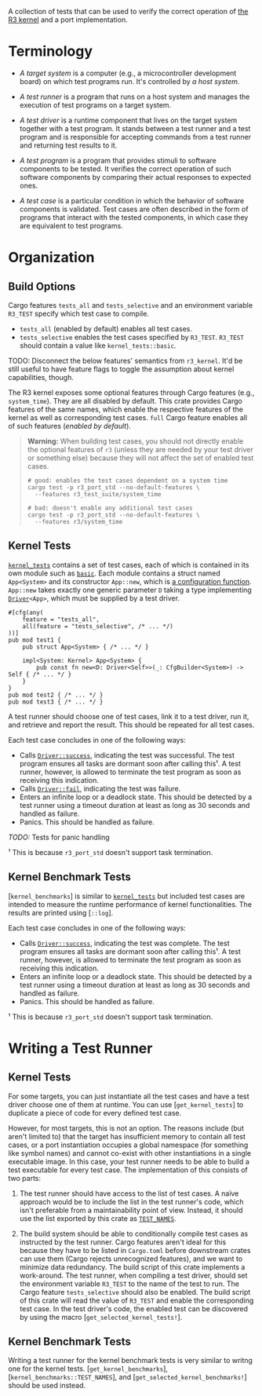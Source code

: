 A collection of tests that can be used to verify the correct operation of [the R3 kernel][] and a port implementation.

<div class="distractor"><a style="background-image: url(https://derpicdn.net/img/2014/4/5/593273/medium.png); padding-bottom: 66.66%" href="http://derpibooru.org/593273" title="She passed!"></a></div>

[the R3 kernel]: r3_kernel

# Terminology

 - *A target system* is a computer (e.g., a microcontroller development board) on which test programs run. It's controlled by *a host system*.

 - *A test runner* is a program that runs on a host system and manages the execution of test programs on a target system.

 - *A test driver* is a runtime component that lives on the target system together with a test program. It stands between a test runner and a test program and is responsible for accepting commands from a test runner and returning test results to it.

 - *A test program* is a program that provides stimuli to software components to be tested. It verifies the correct operation of such software components by comparing their actual responses to expected ones.

 - *A test case* is a particular condition in which the behavior of software components is validated. Test cases are often described in the form of programs that interact with the tested components, in which case they are equivalent to test programs.

# Organization

## Build Options

Cargo features `tests_all` and `tests_selective` and an environment variable `R3_TEST` specify which test case to compile.

- `tests_all` (enabled by default) enables all test cases.
- `tests_selective` enables the test cases specified by `R3_TEST`. `R3_TEST` should contain a value like `kernel_tests::basic`.

TODO: Disconnect the below features' semantics from `r3_kernel`. It'd be still useful to have feature flags to toggle the assumption about kernel capabilities, though.

The R3 kernel exposes some optional features through Cargo features (e.g., `system_time`). They are all disabled by default. This crate provides Cargo features of the same names, which enable the respective features of the kernel as well as corresponding test cases. `full` Cargo feature enables all of such features (*enabled by default*).

<div class="admonition-follows"></div>

> **Warning:** When building test cases, you should not directly enable the optional features of `r3` (unless they are needed by your test driver or something else) because they will not affect the set of enabled test cases.
>
> ```shell
> # good: enables the test cases dependent on a system time
> cargo test -p r3_port_std --no-default-features \
>   --features r3_test_suite/system_time
>
> # bad: doesn't enable any additional test cases
> cargo test -p r3_port_std --no-default-features \
>   --features r3/system_time
> ```

## Kernel Tests

[`kernel_tests`] contains a set of test cases, each of which is contained in its own module such as [`basic`]. Each module contains a struct named `App<System>` and its constructor `App::new`, which is [a configuration function]. `App::new` takes exactly one generic parameter `D` taking a type implementing [`Driver`]`<App>`, which must be supplied by a test driver.

```rust,ignore
#[cfg(any(
    feature = "tests_all",
    all(feature = "tests_selective", /* ... */)
))]
pub mod test1 {
    pub struct App<System> { /* ... */ }

    impl<System: Kernel> App<System> {
        pub const fn new<D: Driver<Self>>(_: CfgBuilder<System>) -> Self { /* ... */ }
    }
}
pub mod test2 { /* ... */ }
pub mod test3 { /* ... */ }
```

[`kernel_tests`]: crate::kernel_tests
[`basic`]: crate::kernel_tests::basic
[a configuration function]: r3_core#static-configuration
[`Driver`]: crate::kernel_tests::Driver

A test runner should choose one of test cases, link it to a test driver, run it, and retrieve and report the result. This should be repeated for all test cases.

Each test case concludes in one of the following ways:

 - Calls [`Driver::success`], indicating the test was successful. The test program ensures all tasks are dormant soon after calling this¹. A test runner, however, is allowed to terminate the test program as soon as receiving this indication.
 - Calls [`Driver::fail`], indicating the test was failure.
 - Enters an infinite loop or a deadlock state. This should be detected by a test runner using a timeout duration at least as long as 30 seconds and handled as failure.
 - Panics. This should be handled as failure.

*TODO:* Tests for panic handling

¹ This is because `r3_port_std` doesn't support task termination.

[`Driver::success`]: crate::kernel_tests::Driver::success
[`Driver::fail`]: crate::kernel_tests::Driver::fail

## Kernel Benchmark Tests

[`kernel_benchmarks`] is similar to [`kernel_tests`] but included test cases are intended to measure the runtime performance of kernel functionalities. The results are printed using [`::log`].

Each test case concludes in one of the following ways:

 - Calls [`Driver::success`], indicating the test was complete. The test program ensures all tasks are dormant soon after calling this¹. A test runner, however, is allowed to terminate the test program as soon as receiving this indication.
 - Enters an infinite loop or a deadlock state. This should be detected by a test runner using a timeout duration at least as long as 30 seconds and handled as failure.
 - Panics. This should be handled as failure.

¹ This is because `r3_port_std` doesn't support task termination.

# Writing a Test Runner

## Kernel Tests

For some targets, you can just instantiate all the test cases and have a test driver choose one of them at runtime. You can use [`get_kernel_tests`] to duplicate a piece of code for every defined test case.

However, for most targets, this is not an option. The reasons include (but aren't limited to) that the target has insufficient memory to contain all test cases, or a port instantiation occupies a global namespace (for something like symbol names) and cannot co-exist with other instantiations in a single executable image. In this case, your test runner needs to be able to build a test executable for every test case. The implementation of this consists of two parts:

 1. The test runner should have access to the list of test cases. A naïve approach would be to include the list in the test runner's code, which isn't preferable from a maintainability point of view. Instead, it should use the list exported by this crate as [`TEST_NAMES`].

 2. The build system should be able to conditionally compile test cases as instructed by the test runner. Cargo features aren't ideal for this because they have to be listed in `Cargo.toml` before downstream crates can use them (Cargo rejects unrecognized features), and we want to minimize data redundancy. The build script of this crate implements a work-around. The test runner, when compiling a test driver, should set the environment variable `R3_TEST` to the name of the test to run. The Cargo feature `tests_selective` should also be enabled. The build script of this crate will read the value of `R3_TEST` and enable the corresponding test case. In the test driver's code, the enabled test can be discovered by using the macro [`get_selected_kernel_tests!`].

[`TEST_NAMES`]: crate::kernel_tests::TEST_NAMES

## Kernel Benchmark Tests

Writing a test runner for the kernel benchmark tests is very similar to writng one for the kernel tests. [`get_kernel_benchmarks`], [`kernel_benchmarks::TEST_NAMES`], and [`get_selected_kernel_benchmarks!`] should be used instead.
